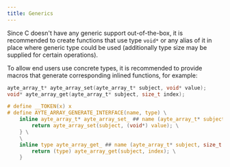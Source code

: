 ```yaml
---
title: Generics
---
```


Since C doesn't have any generic support out-of-the-box, it is 
recommended to create functions that use type `void*` or any alias of it
in place where generic type could be used (additionally type size may 
be supplied for certain operations).

To allow end users use concrete types, it is recommended to provide
macros that generate corresponding inlined functions, for example:

```c
ayte_array_t* ayte_array_set(ayte_array_t* subject, void* value);
void* ayte_array_get(ayte_array_t* subject, size_t index);

# define __TOKEN(x) x
# define AYTE_ARRAY_GENERATE_INTERFACE(name, type) \
    inline ayte_array_t* ayte_array_set_ ## name (ayte_array_t* subject, __TOKEN(type) value) { \
        return ayte_array_set(subject, (void*) value); \
    } \
    \
    inline type ayte_array_get_ ## name (ayte_array_t* subject, size_t index) { \
        return (type) ayte_array_get(subject, index); \
    }
```


